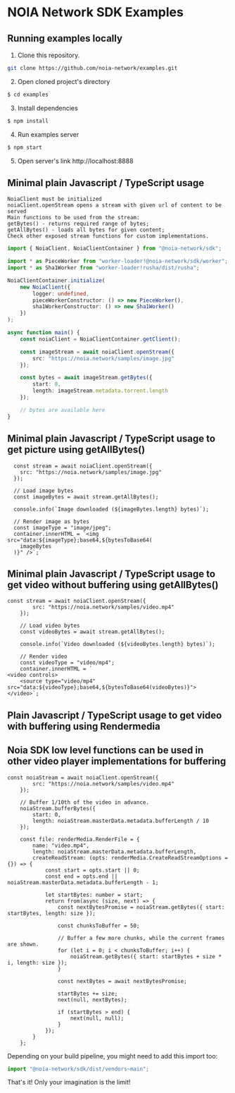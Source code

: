 # NOIA Network SDK Examples


## Running examples locally

1.  Clone this repository.

```sh
git clone https://github.com/noia-network/examples.git
```

2.  Open cloned project's directory

```sh
$ cd examples
```

3.  Install dependencies

```sh
$ npm install
```

4.  Run examples server

```sh
$ npm start
```

5.  Open server's link http://localhost:8888

## Minimal plain Javascript / TypeScript usage

```
NoiaClient must be initialized
noiaClient.openStream opens a stream with given url of content to be served
Main functions to be used from the stream:
getBytes() - returns required range of bytes;
getAllBytes() - loads all bytes for given content;
Check other exposed stream functions for custom implementations.
```

```ts
import { NoiaClient, NoiaClientContainer } from "@noia-network/sdk";

import * as PieceWorker from "worker-loader!@noia-network/sdk/worker";
import * as Sha1Worker from "worker-loader!rusha/dist/rusha";

NoiaClientContainer.initialize(
    new NoiaClient({
        logger: undefined,
        pieceWorkerConstructor: () => new PieceWorker(),
        sha1WorkerConstructor: () => new Sha1Worker()
    })
);

async function main() {
    const noiaClient = NoiaClientContainer.getClient();

    const imageStream = await noiaClient.openStream({
        src: "https://noia.network/samples/image.jpg"
    });

    const bytes = await imageStream.getBytes({
        start: 0,
        length: imageStream.metadata.torrent.length
    });

    // bytes are available here
}
```
## Minimal plain Javascript / TypeScript usage to get picture using getAllBytes()

```
  const stream = await noiaClient.openStream({
    src: "https://noia.network/samples/image.jpg"
  });

  // Load image bytes
  const imageBytes = await stream.getAllBytes();

  console.info(`Image downloaded (${imageBytes.length} bytes)`);

  // Render image as bytes
  const imageType = "image/jpeg";
  container.innerHTML = `<img src="data:${imageType};base64,${bytesToBase64(
    imageBytes
  )}" />`;
```
## Minimal plain Javascript / TypeScript usage to get video without buffering using getAllBytes()

```
const stream = await noiaClient.openStream({
        src: "https://noia.network/samples/video.mp4"
    });

    // Load video bytes
    const videoBytes = await stream.getAllBytes();

    console.info(`Video downloaded (${videoBytes.length} bytes)`);

    // Render video
    const videoType = "video/mp4";
    container.innerHTML = `
<video controls>
    <source type="video/mp4" src="data:${videoType};base64,${bytesToBase64(videoBytes)}">
</video>`;
```
## Plain Javascript / TypeScript usage to get video with buffering using Rendermedia
## Noia SDK low level functions can be used in other video player implementations for buffering

```
const noiaStream = await noiaClient.openStream({
        src: "https://noia.network/samples/video.mp4"
    });

    // Buffer 1/10th of the video in advance.
    noiaStream.bufferBytes({
        start: 0,
        length: noiaStream.masterData.metadata.bufferLength / 10
    });

    const file: renderMedia.RenderFile = {
        name: "video.mp4",
        length: noiaStream.masterData.metadata.bufferLength,
        createReadStream: (opts: renderMedia.CreateReadStreamOptions = {}) => {
            const start = opts.start || 0;
            const end = opts.end || noiaStream.masterData.metadata.bufferLength - 1;

            let startBytes: number = start;
            return from(async (size, next) => {
                const nextBytesPromise = noiaStream.getBytes({ start: startBytes, length: size });

                const chunksToBuffer = 50;

                // Buffer a few more chunks, while the current frames are shown.
                for (let i = 0; i < chunksToBuffer; i++) {
                    noiaStream.getBytes({ start: startBytes + size * i, length: size });
                }

                const nextBytes = await nextBytesPromise;

                startBytes += size;
                next(null, nextBytes);

                if (startBytes > end) {
                    next(null, null);
                }
            });
        }
    };
```


Depending on your build pipeline, you might need to add this import too:
```ts
import "@noia-network/sdk/dist/vendors~main";
```

That's it! Only your imagination is the limit!
